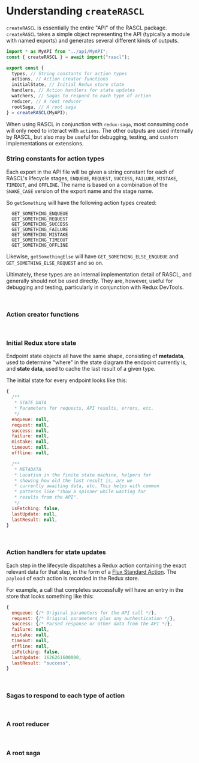 # Understanding `createRASCL`

`createRASCL` is essentially the entire "API" of the RASCL package. `createRASCL` takes a simple object representing the API (typically a module with named exports) and generates several different kinds of outputs.

```ts
import * as MyAPI from "../api/MyAPI";
const { createRASCL } = await import("rascl");

export const {
  types, // String constants for action types
  actions, // Action creator functions
  initialState, // Initial Redux store state
  handlers, // Action handlers for state updates
  watchers, // Sagas to respond to each type of action
  reducer, // A root reducer
  rootSaga, // A root saga
} = createRASCL(MyAPI);
```

When using RASCL in conjunction with `redux-saga`, most consuming code will only need to interact with `actions`. The other outputs are used internally by RASCL, but also may be useful for debugging, testing, and custom implementations or extensions.

### String constants for action types

Each export in the API file will be given a string constant for each of RASCL's lifecycle stages, `ENQUEUE`, `REQUEST`, `SUCCESS`, `FAILURE`, `MISTAKE`, `TIMEOUT`, and `OFFLINE`. The name is based on a combination of the `SNAKE_CASE` version of the export name and the stage name.

So `getSomething` will have the following action types created:

```
  GET_SOMETHING_ENQUEUE
  GET_SOMETHING_REQUEST
  GET_SOMETHING_SUCCESS
  GET_SOMETHING_FAILURE
  GET_SOMETHING_MISTAKE
  GET_SOMETHING_TIMEOUT
  GET_SOMETHING_OFFLINE
```

Likewise, `getSomethingElse` will have `GET_SOMETHING_ELSE_ENQUEUE` and `GET_SOMETHING_ELSE_REQUEST` and so on.

Ultimately, these types are an internal implementation detail of RASCL, and generally should not be used directly. They are, however, useful for debugging and testing, particularly in conjunction with Redux DevTools.

<br />

### Action creator functions

<br />

### Initial Redux store state

Endpoint state objects all have the same shape, consisting of **metadata**, used to determine "where" in the state diagram the endpoint currently is, and **state data**, used to cache the last result of a given type.

The initial state for every endpoint looks like this:

```js
{
  /**
   * STATE DATA
   * Parameters for requests, API results, errors, etc.
   */
  enqueue: null,
  request: null,
  success: null,
  failure: null,
  mistake: null,
  timeout: null,
  offline: null,

  /**
   * METADATA
   * Location in the finite state machine, helpers for
   * showing how old the last result is, are we
   * currently awaiting data, etc. This helps with common
   * patterns like "show a spinner while waiting for
   * results from the API".
   */
  isFetching: false,
  lastUpdate: null,
  lastResult: null,
}
```

<br />

### Action handlers for state updates

Each step in the lifecycle dispatches a Redux action containing the exact relevant data for that step, in the form of a [Flux Standard Action](https://github.com/redux-utilities/flux-standard-action#flux-standard-action). The `payload` of each action is recorded in the Redux store.

For example, a call that completes successfully will have an entry in the store that looks something like this:

```js
{
  enqueue: {/* Original parameters for the API call */},
  request: {/* Original parameters plus any authentication */},
  success: {/* Parsed response or other data from the API */},
  failure: null,
  mistake: null,
  timeout: null,
  offline: null,
  isFetching: false,
  lastUpdate: 1626261600000,
  lastResult: "success",
}
```

<br />

### Sagas to respond to each type of action

<br />

### A root reducer

<br />

### A root saga
